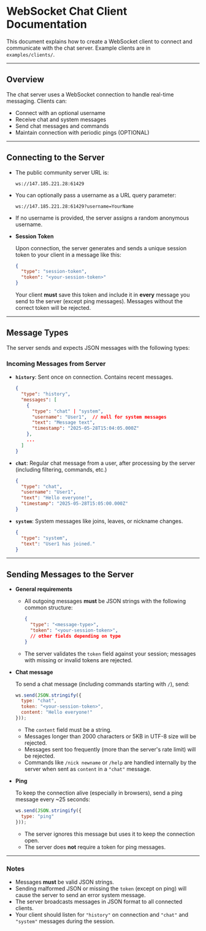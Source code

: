 # WebSocket Chat Client Documentation

This document explains how to create a WebSocket client to connect and communicate with the chat server.
Example clients are in `examples/clients/`.

---

## Overview

The chat server uses a WebSocket connection to handle real-time messaging. Clients can:

* Connect with an optional username
* Receive chat and system messages
* Send chat messages and commands
* Maintain connection with periodic pings (OPTIONAL)

---

## Connecting to the Server

* The public community server URL is:

  ```
  ws://147.185.221.28:61429
  ```

* You can optionally pass a username as a URL query parameter:

  ```
  ws://147.185.221.28:61429?username=YourName
  ```

* If no username is provided, the server assigns a random anonymous username.

* **Session Token**

  Upon connection, the server generates and sends a unique session token to your client in a message like this:

  ```json
  {
    "type": "session-token",
    "token": "<your-session-token>"
  }
  ```

  Your client **must** save this token and include it in **every** message you send to the server (except ping messages). Messages without the correct token will be rejected.

---

## Message Types

The server sends and expects JSON messages with the following types:

### Incoming Messages from Server

* **`history`**: Sent once on connection. Contains recent messages.

  ```json
  {
    "type": "history",
    "messages": [
      {
        "type": "chat" | "system",
        "username": "User1",  // null for system messages
        "text": "Message text",
        "timestamp": "2025-05-28T15:04:05.000Z"
      },
      ...
    ]
  }
  ```

* **`chat`**: Regular chat message from a user, after processing by the server (including filtering, commands, etc.)

  ```json
  {
    "type": "chat",
    "username": "User1",
    "text": "Hello everyone!",
    "timestamp": "2025-05-28T15:05:00.000Z"
  }
  ```

* **`system`**: System messages like joins, leaves, or nickname changes.

  ```json
  {
    "type": "system",
    "text": "User1 has joined."
  }
  ```

---

## Sending Messages to the Server

* **General requirements**

  * All outgoing messages **must** be JSON strings with the following common structure:

    ```json
    {
      "type": "<message-type>",
      "token": "<your-session-token>",
      // other fields depending on type
    }
    ```

  * The server validates the `token` field against your session; messages with missing or invalid tokens are rejected.

* **Chat message**

  To send a chat message (including commands starting with `/`), send:

  ```js
  ws.send(JSON.stringify({
    type: "chat",
    token: "<your-session-token>",
    content: "Hello everyone!"
  }));
  ```

  * The `content` field must be a string.
  * Messages longer than 2000 characters or 5KB in UTF-8 size will be rejected.
  * Messages sent too frequently (more than the server's rate limit) will be rejected.
  * Commands like `/nick newname` or `/help` are handled internally by the server when sent as `content` in a `"chat"` message.

* **Ping**

  To keep the connection alive (especially in browsers), send a ping message every \~25 seconds:

  ```js
  ws.send(JSON.stringify({
    type: "ping"
  }));
  ```

  * The server ignores this message but uses it to keep the connection open.
  * The server does **not** require a token for ping messages.

---

### Notes

* Messages **must** be valid JSON strings.
* Sending malformed JSON or missing the `token` (except on ping) will cause the server to send an error system message.
* The server broadcasts messages in JSON format to all connected clients.
* Your client should listen for `"history"` on connection and `"chat"` and `"system"` messages during the session.
